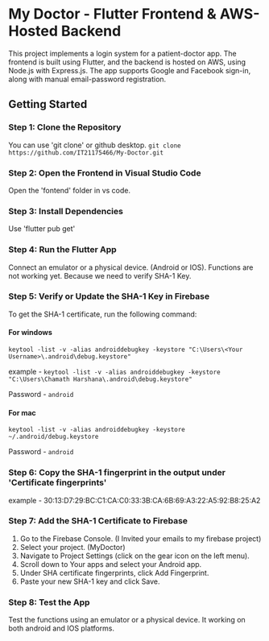 # My Doctor - Flutter Frontend & AWS-Hosted Backend

This project implements a login system for a patient-doctor app. The frontend is built using Flutter, and the backend is hosted on AWS, using Node.js with Express.js. 
The app supports Google and Facebook sign-in, along with manual email-password registration.

## Getting Started

### Step 1: Clone the Repository
You can use 'git clone' or github desktop.
`git clone https://github.com/IT21175466/My-Doctor.git`

### Step 2: Open the Frontend in Visual Studio Code
Open the 'fontend' folder in vs code.

### Step 3: Install Dependencies
Use 'flutter pub get'

### Step 4: Run the Flutter App
Connect an emulator or a physical device. (Android or IOS).
Functions are not working yet. Because we need to verify SHA-1 Key.

### Step 5: Verify or Update the SHA-1 Key in Firebase
To get the SHA-1 certificate, run the following command:

#### For windows
`keytool -list -v -alias androiddebugkey -keystore "C:\Users\<Your Username>\.android\debug.keystore"`

example - `keytool -list -v -alias androiddebugkey -keystore "C:\Users\Chamath Harshana\.android\debug.keystore"`

Password - `android`

#### For mac
`keytool -list -v -alias androiddebugkey -keystore ~/.android/debug.keystore`

Password - `android`

### Step 6: Copy the SHA-1 fingerprint in the output under 'Certificate fingerprints'
example - 30:13:D7:29:BC:C1:CA:C0:33:3B:CA:6B:69:A3:22:A5:92:B8:25:A2

### Step 7: Add the SHA-1 Certificate to Firebase
  1. Go to the Firebase Console. (I Invited your emails to my firebase project)
  2. Select your project. (MyDoctor)
  3. Navigate to Project Settings (click on the gear icon on the left menu).
  4. Scroll down to Your apps and select your Android app.
  5. Under SHA certificate fingerprints, click Add Fingerprint.
  6. Paste your new SHA-1 key and click Save.

### Step 8: Test the App
Test the functions using an emulator or a physical device. It working on both android and IOS platforms.


